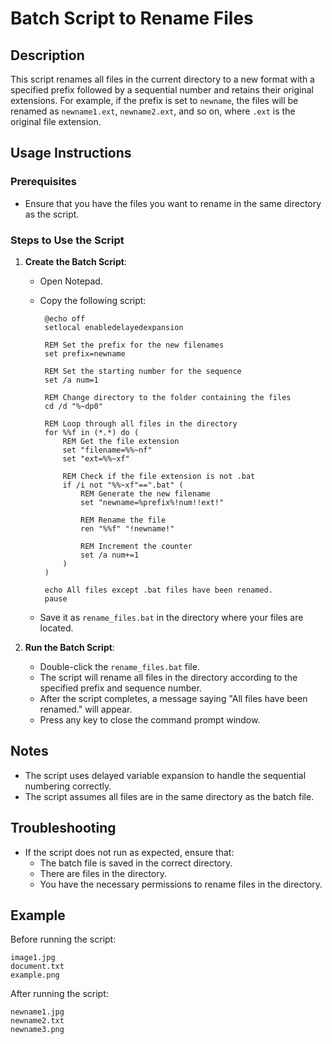 # Batch Script to Rename Files

## Description
This script renames all files in the current directory to a new format with a specified prefix followed by a sequential number and retains their original extensions. For example, if the prefix is set to `newname`, the files will be renamed as `newname1.ext`, `newname2.ext`, and so on, where `.ext` is the original file extension.

## Usage Instructions

### Prerequisites
- Ensure that you have the files you want to rename in the same directory as the script.

### Steps to Use the Script
1. **Create the Batch Script**:
   - Open Notepad.
   - Copy the following script:

     ```batch
      @echo off
      setlocal enabledelayedexpansion
      
      REM Set the prefix for the new filenames
      set prefix=newname
      
      REM Set the starting number for the sequence
      set /a num=1
      
      REM Change directory to the folder containing the files
      cd /d "%~dp0"
      
      REM Loop through all files in the directory
      for %%f in (*.*) do (
          REM Get the file extension
          set "filename=%%~nf"
          set "ext=%%~xf"
          
          REM Check if the file extension is not .bat
          if /i not "%%~xf"==".bat" (
              REM Generate the new filename
              set "newname=%prefix%!num!!ext!"
              
              REM Rename the file
              ren "%%f" "!newname!"
              
              REM Increment the counter
              set /a num+=1
          )
      )
      
      echo All files except .bat files have been renamed.
      pause

     ```

   - Save it as `rename_files.bat` in the directory where your files are located.

2. **Run the Batch Script**:
   - Double-click the `rename_files.bat` file.
   - The script will rename all files in the directory according to the specified prefix and sequence number.
   - After the script completes, a message saying "All files have been renamed." will appear.
   - Press any key to close the command prompt window.

## Notes
- The script uses delayed variable expansion to handle the sequential numbering correctly.
- The script assumes all files are in the same directory as the batch file.

## Troubleshooting
- If the script does not run as expected, ensure that:
  - The batch file is saved in the correct directory.
  - There are files in the directory.
  - You have the necessary permissions to rename files in the directory.

## Example
Before running the script:


```
image1.jpg
document.txt
example.png
```


After running the script:

```
newname1.jpg
newname2.txt
newname3.png
```
